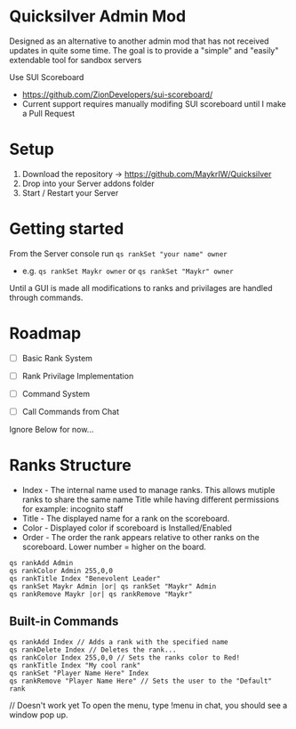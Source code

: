 Quicksilver Admin Mod
=
Designed as an alternative to another admin mod that has not received updates in quite some time. The goal is to provide a "simple" and "easily" extendable tool for sandbox servers

Use SUI Scoreboard 
- https://github.com/ZionDevelopers/sui-scoreboard/
- Current support requires manually modifing SUI scoreboard until I make a Pull Request

Setup
======

1. Download the repository -> https://github.com/MaykrIW/Quicksilver
2. Drop into your Server addons folder
3. Start / Restart your Server

Getting started
======

From the Server console run ```qs rankSet "your name" owner```
 - e.g. ```qs rankSet Maykr owner``` or ```qs rankSet "Maykr" owner```

Until a GUI is made all modifications to ranks and privilages are handled through commands.


Roadmap
======
- [ ] Basic Rank System
- [ ] Rank Privilage Implementation 
- [ ] Command System
- [ ] Call Commands from Chat



Ignore Below for now...

Ranks Structure
======
* Index -  The internal name used to manage ranks. This allows mutiple ranks to share the same name Title while having different permissions for example: incognito staff
* Title - The displayed name for a rank on the scoreboard.
* Color - Displayed color if scoreboard is Installed/Enabled
* Order - The order the rank appears relative to other ranks on the scoreboard. Lower number = higher on the board.

```
qs rankAdd Admin
qs rankColor Admin 255,0,0 
qs rankTitle Index "Benevolent Leader" 
qs rankSet Maykr Admin |or| qs rankSet "Maykr" Admin
qs rankRemove Maykr |or| qs rankRemove "Maykr"
```

Built-in Commands
----
```
qs rankAdd Index // Adds a rank with the specified name
qs rankDelete Index // Deletes the rank...
qs rankColor Index 255,0,0 // Sets the ranks color to Red!
qs rankTitle Index "My cool rank" 
qs rankSet "Player Name Here" Index
qs rankRemove "Player Name Here" // Sets the user to the "Default" rank
```


// Doesn't work yet
To open the menu, type !menu in chat, you should see a window pop up.

